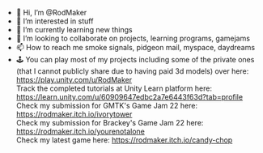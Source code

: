 - 👋 Hi, I’m @RodMaker
- 👀 I’m interested in stuff
- 🌱 I’m currently learning new things
- 💞️ I’m looking to collaborate on projects, learning programs, gamejams
- 📫 How to reach me smoke signals, pidgeon mail, myspace, daydreams
- &#128377; You can play most of my projects including some of the private ones (that I cannot publicly share due to having paid 3d models) over here: https://play.unity.com/u/RodMaker  
Track the completed tutorials at Unity Learn platform here: https://learn.unity.com/u/60909647edbc2a7e6443f63d?tab=profile  
Check my submission for GMTK's Game Jam 22 here: https://rodmaker.itch.io/ivorytower   
Check my submission for Brackey's Game Jam 22 here: https://rodmaker.itch.io/yourenotalone  
Check my latest game here: https://rodmaker.itch.io/candy-chop



<!---
RodMaker/RodMaker is a ✨ special ✨ repository because its `README.md` (this file) appears on your GitHub profile.
You can click the Preview link to take a look at your changes.
--->
